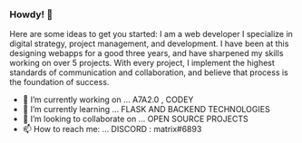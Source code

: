 ### Howdy! 👋


Here are some ideas to get you started:
I am a web developer 
I specialize in digital strategy, project management, and development. I have been at this designing webapps for a good three years, and have sharpened my skills working on over 5 projects.
With every project, I implement the highest standards of communication and collaboration, and believe that process is the foundation of success.

- 🔭 I’m currently working on ... A7A2.0 , CODEY 
- 🌱 I’m currently learning ... FLASK AND BACKEND TECHNOLOGIES
- 👯 I’m looking to collaborate on ... OPEN SOURCE PROJECTS
- 📫 How to reach me: ... DISCORD : matrix#6893
